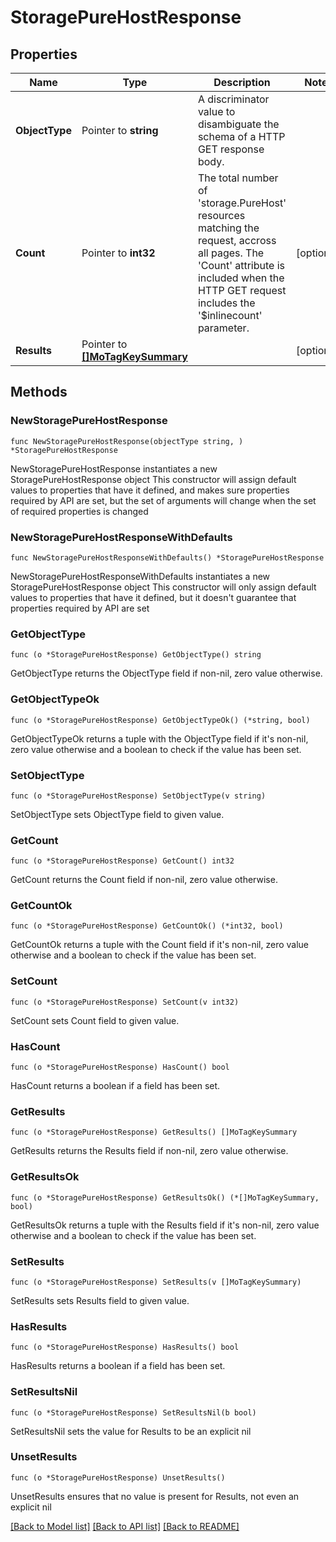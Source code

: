 # StoragePureHostResponse

## Properties

Name | Type | Description | Notes
------------ | ------------- | ------------- | -------------
**ObjectType** | Pointer to **string** | A discriminator value to disambiguate the schema of a HTTP GET response body. | 
**Count** | Pointer to **int32** | The total number of &#39;storage.PureHost&#39; resources matching the request, accross all pages. The &#39;Count&#39; attribute is included when the HTTP GET request includes the &#39;$inlinecount&#39; parameter. | [optional] 
**Results** | Pointer to [**[]MoTagKeySummary**](MoTagKeySummary.md) |  | [optional] 

## Methods

### NewStoragePureHostResponse

`func NewStoragePureHostResponse(objectType string, ) *StoragePureHostResponse`

NewStoragePureHostResponse instantiates a new StoragePureHostResponse object
This constructor will assign default values to properties that have it defined,
and makes sure properties required by API are set, but the set of arguments
will change when the set of required properties is changed

### NewStoragePureHostResponseWithDefaults

`func NewStoragePureHostResponseWithDefaults() *StoragePureHostResponse`

NewStoragePureHostResponseWithDefaults instantiates a new StoragePureHostResponse object
This constructor will only assign default values to properties that have it defined,
but it doesn't guarantee that properties required by API are set

### GetObjectType

`func (o *StoragePureHostResponse) GetObjectType() string`

GetObjectType returns the ObjectType field if non-nil, zero value otherwise.

### GetObjectTypeOk

`func (o *StoragePureHostResponse) GetObjectTypeOk() (*string, bool)`

GetObjectTypeOk returns a tuple with the ObjectType field if it's non-nil, zero value otherwise
and a boolean to check if the value has been set.

### SetObjectType

`func (o *StoragePureHostResponse) SetObjectType(v string)`

SetObjectType sets ObjectType field to given value.


### GetCount

`func (o *StoragePureHostResponse) GetCount() int32`

GetCount returns the Count field if non-nil, zero value otherwise.

### GetCountOk

`func (o *StoragePureHostResponse) GetCountOk() (*int32, bool)`

GetCountOk returns a tuple with the Count field if it's non-nil, zero value otherwise
and a boolean to check if the value has been set.

### SetCount

`func (o *StoragePureHostResponse) SetCount(v int32)`

SetCount sets Count field to given value.

### HasCount

`func (o *StoragePureHostResponse) HasCount() bool`

HasCount returns a boolean if a field has been set.

### GetResults

`func (o *StoragePureHostResponse) GetResults() []MoTagKeySummary`

GetResults returns the Results field if non-nil, zero value otherwise.

### GetResultsOk

`func (o *StoragePureHostResponse) GetResultsOk() (*[]MoTagKeySummary, bool)`

GetResultsOk returns a tuple with the Results field if it's non-nil, zero value otherwise
and a boolean to check if the value has been set.

### SetResults

`func (o *StoragePureHostResponse) SetResults(v []MoTagKeySummary)`

SetResults sets Results field to given value.

### HasResults

`func (o *StoragePureHostResponse) HasResults() bool`

HasResults returns a boolean if a field has been set.

### SetResultsNil

`func (o *StoragePureHostResponse) SetResultsNil(b bool)`

 SetResultsNil sets the value for Results to be an explicit nil

### UnsetResults
`func (o *StoragePureHostResponse) UnsetResults()`

UnsetResults ensures that no value is present for Results, not even an explicit nil

[[Back to Model list]](../README.md#documentation-for-models) [[Back to API list]](../README.md#documentation-for-api-endpoints) [[Back to README]](../README.md)


